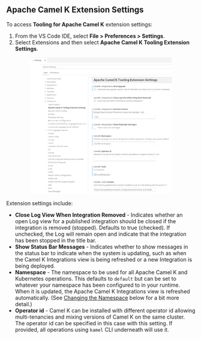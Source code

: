## Apache Camel K Extension Settings

To access **Tooling for Apache Camel K** extension settings:

1. From the VS Code IDE, select **File > Preferences > Settings**.
2. Select Extensions and then select **Apache Camel K Tooling Extension Settings**.

<p align="center"><img src="../images/camelk-integrations-view-settings.png" alt="Apache Camel K Extension Settings" class="zoom" width="75%"/></p>

Extension settings include:

- **Close Log View When Integration Removed** - Indicates whether an open Log view for a published integration should be closed if the integration is removed (stopped). Defaults to true (checked). If unchecked, the Log will remain open and indicate that the integration has been stopped in the title bar.
- **Show Status Bar Messages** - Indicates whether to show messages in the status bar to indicate when the system is updating, such as when the Camel K Integrations view is being refreshed or a new Integration is being deployed.
- **Namespace** - The namespace to be used for all Apache Camel K and Kubernetes operations. This defaults to `default` but can be set to whatever your namespace has been configured to in your runtime. When it is updated, the Apache Camel K Integrations view is refreshed automatically. (See [Changing the Namespace](../content/namespaces.md) below for a bit more detail.)
- **Operator id** - Camel K can be installed with different operator id allowing multi-tenancies and mixing versions of Camel K on the same cluster. The operator id can be specified in this case with this setting. If provided, all operations using `kamel` CLI underneath will use it.
